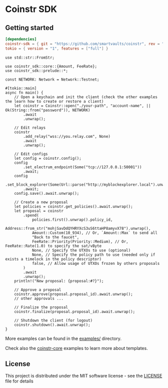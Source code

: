 # Coinstr SDK

## Getting started

```toml
[dependencies]
coinstr-sdk = { git = "https://github.com/smartvaults/coinstr", rev = "..." }
tokio = { version = "1", features = ["full"] }
```

```rust,no_run
use std::str::FromStr;

use coinstr_sdk::core::{Amount, FeeRate};
use coinstr_sdk::prelude::*;

const NETWORK: Network = Network::Testnet;

#[tokio::main]
async fn main() {
    // Open a keychain and init the client (check the other examples the learn how to create or restore a client)
    let coinstr = Coinstr::open("./your-path", "account-name", || Ok(String::from("password")), NETWORK)
        .await
        .unwrap();

    // Edit relays
    coinstr
        .add_relay("wss://you.relay.com", None)
        .await
        .unwrap();

    // Edit configs
    let config = coinstr.config();
    config
        .set_electrum_endpoint(Some("tcp://127.0.0.1:50001"))
        .await;
    config
        .set_block_explorer(Some(Url::parse("http://myblockexplorer.local").unwrap()))
        .await;
    config.save().await.unwrap();

    // Create a new proposal
    let policies = coinstr.get_policies().await.unwrap();
    let proposal = coinstr
        .spend(
            policies.first().unwrap().policy_id,
            Address::from_str("mohjSavDdQYHRYXcS3uS6ttaHP8amyvX78").unwrap(),
            Amount::Custom(10_934), // Or, `Amount::Max` to send all
            "Back to the faucet",
            FeeRate::Priority(Priority::Medium), // Or, FeeRate::Rate(1.0) to specify the sat/vByte
            None, // Specify the UTXOs to use (optional)
            None, // Specify the policy path to use (needed only if exists a timelock in the policy descriptor)
            false, // Allow usage of UTXOs frozen by others proposals
        )
        .await
        .unwrap();
    println!("New proposal: {proposal:#?}");

    // Approve a proposal
    coinstr.approve(proposal.proposal_id).await.unwrap();
    // other approvals ...

    // Finalize the proposal
    coinstr.finalize(proposal.proposal_id).await.unwrap();

    // Shutdown the client (for logout)
    coinstr.shutdown().await.unwrap();
}
```

More examples can be found in the [examples/](https://github.com/smartvaults/coinstr/tree/master/crates/coinstr-sdk/examples) directory.

Check also the [coinstr-core](https://github.com/smartvaults/coinstr/tree/master/crates/coinstr-core/examples) examples to learn more about templates.
    

## License

This project is distributed under the MIT software license - see the [LICENSE](../../LICENSE) file for details